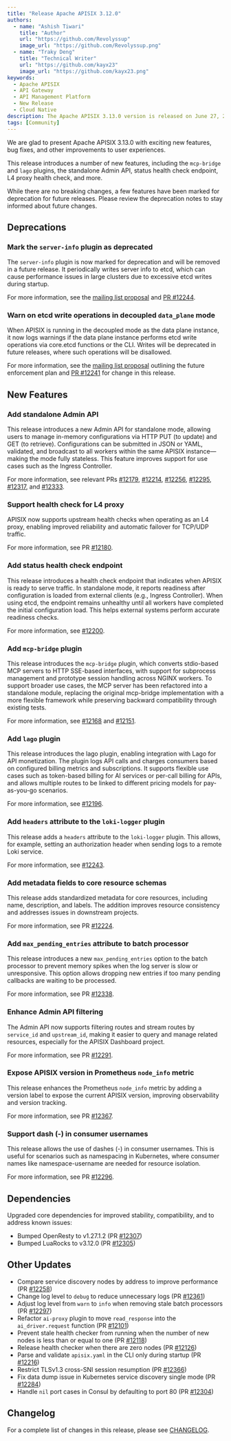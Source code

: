 ```yaml
---
title: "Release Apache APISIX 3.12.0"
authors:
  - name: "Ashish Tiwari"
    title: "Author"
    url: "https://github.com/Revolyssup"
    image_url: "https://github.com/Revolyssup.png"
  - name: "Traky Deng"
    title: "Technical Writer"
    url: "https://github.com/kayx23"
    image_url: "https://github.com/kayx23.png"
keywords:
  - Apache APISIX
  - API Gateway
  - API Management Platform
  - New Release
  - Cloud Native
description: The Apache APISIX 3.13.0 version is released on June 27, 2025. This release includes a few changes, new features, bug fixes, and other improvements to user experiences.
tags: [Community]
---
```


We are glad to present Apache APISIX 3.13.0 with exciting new features, bug fixes, and other improvements to user experiences.

<!--truncate-->

This release introduces a number of new features, including the `mcp-bridge` and `lago` plugins, the standalone Admin API, status health check endpoint, L4 proxy health check, and more.

While there are no breaking changes, a few features have been marked for deprecation for future releases. Please review the deprecation notes to stay informed about future changes.

## Deprecations

### Mark the `server-info` plugin as deprecated

The `server-info` plugin is now marked for deprecation and will be removed in a future release. It periodically writes server info to etcd, which can cause performance issues in large clusters due to excessive etcd writes during startup.

For more information, see the [mailing list proposal](https://lists.apache.org/thread/nrwqo1gbc0z4z48fkb8dd4rn0trnfnz9) and [PR #12244](https://github.com/apache/apisix/pull/12244).

### Warn on etcd write operations in decoupled `data_plane` mode

When APISIX is running in the decoupled mode as the data plane instance, it now logs warnings if the data plane instance performs etcd write operations via core.etcd functions or the CLI. Writes will be deprecated in future releases, where such operations will be disallowed.

For more information, see the [mailing list proposal](https://lists.apache.org/thread/gfsooqm4cz6cx2sh7htmqgwlml5kggm2) outlining the future enforcement plan and [PR #12241](https://github.com/apache/apisix/pull/12241) for change in this release.

## New Features

### Add standalone Admin API

This release introduces a new Admin API for standalone mode, allowing users to manage in-memory configurations via HTTP PUT (to update) and GET (to retrieve). Configurations can be submitted in JSON or YAML, validated, and broadcast to all workers within the same APISIX instance—making the mode fully stateless. This feature improves support for use cases such as the Ingress Controller.

For more information, see relevant PRs [#12179](https://github.com/apache/apisix/pull/12179), [#12214](https://github.com/apache/apisix/pull/12214), [#12256](https://github.com/apache/apisix/pull/12256), [#12295](https://github.com/apache/apisix/pull/12295), [#12317](https://github.com/apache/apisix/pull/12317), and [#12333](https://github.com/apache/apisix/pull/12333).

### Support health check for L4 proxy

APISIX now supports upstream health checks when operating as an L4 proxy, enabling improved reliability and automatic failover for TCP/UDP traffic.

For more information, see PR [#12180](https://github.com/apache/apisix/pull/12180).

### Add status health check endpoint

This release introduces a health check endpoint that indicates when APISIX is ready to serve traffic. In standalone mode, it reports readiness after configuration is loaded from external clients (e.g., Ingress Controller). When using etcd, the endpoint remains unhealthy until all workers have completed the initial configuration load. This helps external systems perform accurate readiness checks.

For more information, see [#12200](https://github.com/apache/apisix/pull/12200).

### Add `mcp-bridge` plugin

This release introduces the `mcp-bridge` plugin, which converts stdio-based MCP servers to HTTP SSE-based interfaces, with support for subprocess management and prototype session handling across NGINX workers. To support broader use cases, the MCP server has been refactored into a standalone module, replacing the original mcp-bridge implementation with a more flexible framework while preserving backward compatibility through existing tests.

For more information, see [#12168](https://github.com/apache/apisix/pull/12168) and [#12151](https://github.com/apache/apisix/pull/12151).

### Add `lago` plugin  

This release introduces the lago plugin, enabling integration with Lago for API monetization. The plugin logs API calls and charges consumers based on configured billing metrics and subscriptions. It supports flexible use cases such as token-based billing for AI services or per-call billing for APIs, and allows multiple routes to be linked to different pricing models for pay-as-you-go scenarios.

For more information, see [#12196](https://github.com/apache/apisix/pull/12196).

### Add `headers` attribute to the `loki-logger` plugin

This release adds a `headers` attribute to the `loki-logger` plugin. This allows, for example, setting an authorization header when sending logs to a remote Loki service.

For more information, see [#12243](https://github.com/apache/apisix/pull/12243).

### Add metadata fields to core resource schemas

This release adds standardized metadata for core resources, including name, description, and labels. The addition improves resource consistency and addresses issues in downstream projects.

For more information, see PR [#12224](https://github.com/apache/apisix/pull/12224).

### Add `max_pending_entries` attribute to batch processor

This release introduces a new `max_pending_entries` option to the batch processor to prevent memory spikes when the log server is slow or unresponsive. This option allows dropping new entries if too many pending callbacks are waiting to be processed.

For more information, see PR [#12338](https://github.com/apache/apisix/pull/12338).

### Enhance Admin API filtering

The Admin API now supports filtering routes and stream routes by `service_id` and `upstream_id`, making it easier to query and manage related resources, especially for the APISIX Dashboard project.

For more information, see PR [#12291](https://github.com/apache/apisix/pull/12291).

### Expose APISIX version in Prometheus `node_info` metric

This release enhances the Prometheus `node_info` metric by adding a version label to expose the current APISIX version, improving observability and version tracking.

For more information, see PR [#12367](https://github.com/apache/apisix/pull/12367).

### Support dash (-) in consumer usernames

This release allows the use of dashes (-) in consumer usernames. This is useful for scenarios such as namespacing in Kubernetes, where consumer names like namespace-username are needed for resource isolation.

For more information, see PR [#12296](https://github.com/apache/apisix/pull/12296).

## Dependencies

Upgraded core dependencies for improved stability, compatibility, and to address known issues:

- Bumped OpenResty to v1.27.1.2 (PR [#12307](https://github.com/apache/apisix/pull/12307))
- Bumped LuaRocks to v3.12.0 (PR [#12305](https://github.com/apache/apisix/pull/12305))

## Other Updates

- Compare service discovery nodes by address to improve performance (PR [#12258](https://github.com/apache/apisix/pull/12258))
- Change log level to `debug` to reduce unnecessary logs (PR [#12361](https://github.com/apache/apisix/pull/12361))
- Adjust log level from `warn` to `info` when removing stale batch processors (PR [#12297](https://github.com/apache/apisix/pull/12297))
- Refactor `ai-proxy` plugin to move `read_response` into the `ai_driver.request` function (PR [#12101](https://github.com/apache/apisix/pull/12101))
- Prevent stale health checker from running when the number of new nodes is less than or equal to one (PR [#12118](https://github.com/apache/apisix/pull/12118))
- Release health checker when there are zero nodes (PR [#12126](https://github.com/apache/apisix/pull/12126))
- Parse and validate `apisix.yaml` in the CLI only during startup (PR [#12216](https://github.com/apache/apisix/pull/12216))
- Restrict TLSv1.3 cross-SNI session resumption (PR [#12366](https://github.com/apache/apisix/pull/12366))
- Fix data dump issue in Kubernetes service discovery single mode (PR [#12284](https://github.com/apache/apisix/pull/12284))
- Handle `nil` port cases in Consul by defaulting to port 80 (PR [#12304](https://github.com/apache/apisix/pull/12304))

## Changelog

For a complete list of changes in this release, please see [CHANGELOG](https://github.com/apache/apisix/blob/master/CHANGELOG.md#3130).
